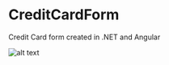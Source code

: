 # CreditCardForm
Credit Card form created in .NET and Angular

![alt text](https://i.imgur.com/vTzt1ie.png)
